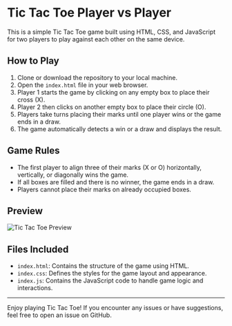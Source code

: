 # Tic Tac Toe Player vs Player

This is a simple Tic Tac Toe game built using HTML, CSS, and JavaScript for two players to play against each other on the same device.

## How to Play

1. Clone or download the repository to your local machine.
2. Open the `index.html` file in your web browser.
3. Player 1 starts the game by clicking on any empty box to place their cross (X).
4. Player 2 then clicks on another empty box to place their circle (O).
5. Players take turns placing their marks until one player wins or the game ends in a draw.
6. The game automatically detects a win or a draw and displays the result.

## Game Rules

- The first player to align three of their marks (X or O) horizontally, vertically, or diagonally wins the game.
- If all boxes are filled and there is no winner, the game ends in a draw.
- Players cannot place their marks on already occupied boxes.

## Preview

![Tic Tac Toe Preview](https://suthardarshankumar.github.io/tic-tac-toe/)

## Files Included

- `index.html`: Contains the structure of the game using HTML.
- `index.css`: Defines the styles for the game layout and appearance.
- `index.js`: Contains the JavaScript code to handle game logic and interactions.

---

Enjoy playing Tic Tac Toe! If you encounter any issues or have suggestions, feel free to open an issue on GitHub.
